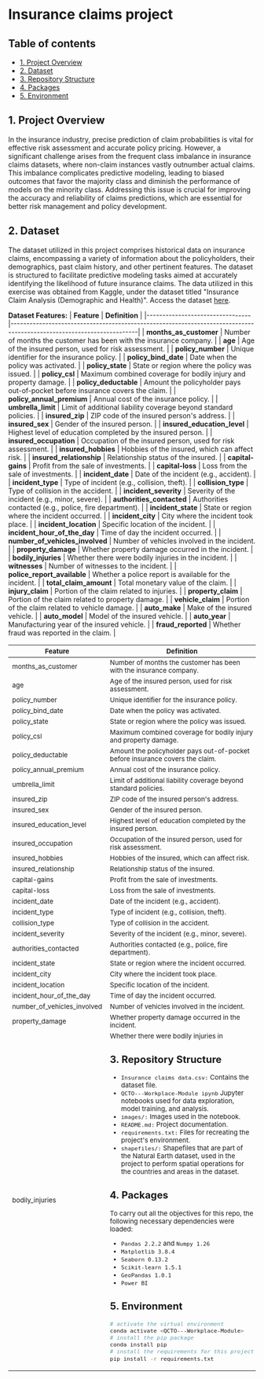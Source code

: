 # Insurance claims project


## Table of contents
* [1. Project Overview](#project-description)
* [2. Dataset](#dataset)
* [3. Repository Structure](#Repository-Structure)
* [4. Packages](#Packages)
* [5. Environment](#Environment)
  
## 1. Project Overview <a class="anchor" id="project-description"></a>
In the insurance industry, precise prediction of claim probabilities is vital for effective risk assessment and accurate policy pricing. However, a significant challenge arises from the frequent class imbalance in insurance claims datasets, where non-claim instances vastly outnumber actual claims. This imbalance complicates predictive modeling, leading to biased outcomes that favor the majority class and diminish the performance of models on the minority class. Addressing this issue is crucial for improving the accuracy and reliability of claims predictions, which are essential for better risk management and policy development.

## 2. Dataset <a class="anchor" id="dataset"></a>
The dataset utilized in this project comprises historical data on insurance claims, encompassing a variety of information about the policyholders, their demographics, past claim history, and other pertinent features. The dataset is structured to facilitate predictive modeling tasks aimed at accurately identifying the likelihood of future insurance claims. The data utilized in this exercise was obtained from Kaggle, under the dataset titled "Insurance Claim Analysis (Demographic and Health)". Access the dataset [here](https://www.kaggle.com/datasets/thedevastator/insurance-claim-analysis-demographic-and-health/data).

**Dataset Features:**
| **Feature**                    | **Definition**                                                                                                     |
|---------------------------------|----------------------------------------------------------------------------------------------------------------------|
| **months_as_customer**          | Number of months the customer has been with the insurance company.                                                  |
| **age**                          | Age of the insured person, used for risk assessment.                                                                |
| **policy_number**               | Unique identifier for the insurance policy.                                                                         |
| **policy_bind_date**            | Date when the policy was activated.                                                                                  |
| **policy_state**                | State or region where the policy was issued.                                                                         |
| **policy_csl**                  | Maximum combined coverage for bodily injury and property damage.                                                    |
| **policy_deductable**           | Amount the policyholder pays out-of-pocket before insurance covers the claim.                                        |
| **policy_annual_premium**       | Annual cost of the insurance policy.                                                                                |
| **umbrella_limit**              | Limit of additional liability coverage beyond standard policies.                                                   |
| **insured_zip**                 | ZIP code of the insured person's address.                                                                           |
| **insured_sex**                 | Gender of the insured person.                                                                                       |
| **insured_education_level**     | Highest level of education completed by the insured person.                                                         |
| **insured_occupation**          | Occupation of the insured person, used for risk assessment.                                                         |
| **insured_hobbies**             | Hobbies of the insured, which can affect risk.                                                                      |
| **insured_relationship**        | Relationship status of the insured.                                                                                 |
| **capital-gains**               | Profit from the sale of investments.                                                                                |
| **capital-loss**                | Loss from the sale of investments.                                                                                  |
| **incident_date**               | Date of the incident (e.g., accident).                                                                              |
| **incident_type**               | Type of incident (e.g., collision, theft).                                                                         |
| **collision_type**              | Type of collision in the accident.                                                                                  |
| **incident_severity**           | Severity of the incident (e.g., minor, severe).                                                                     |
| **authorities_contacted**       | Authorities contacted (e.g., police, fire department).                                                              |
| **incident_state**              | State or region where the incident occurred.                                                                        |
| **incident_city**               | City where the incident took place.                                                                                 |
| **incident_location**           | Specific location of the incident.                                                                                  |
| **incident_hour_of_the_day**    | Time of day the incident occurred.                                                                                  |
| **number_of_vehicles_involved** | Number of vehicles involved in the incident.                                                                        |
| **property_damage**             | Whether property damage occurred in the incident.                                                                   |
| **bodily_injuries**             | Whether there were bodily injuries in the incident.                                                                 |
| **witnesses**                   | Number of witnesses to the incident.                                                                                |
| **police_report_available**     | Whether a police report is available for the incident.                                                              |
| **total_claim_amount**          | Total monetary value of the claim.                                                                                  |
| **injury_claim**                | Portion of the claim related to injuries.                                                                           |
| **property_claim**              | Portion of the claim related to property damage.                                                                   |
| **vehicle_claim**               | Portion of the claim related to vehicle damage.                                                                    |
| **auto_make**                   | Make of the insured vehicle.                                                                                        |
| **auto_model**                  | Model of the insured vehicle.                                                                                       |
| **auto_year**                   | Manufacturing year of the insured vehicle.                                                                         |
| **fraud_reported**              | Whether fraud was reported in the claim.                                                                             |

<table>
  <thead>
    <tr>
      <th><small><b>Feature</b></small></th>
      <th><small><b>Definition</b></small></th>
    </tr>
  </thead>
  <tbody>
    <tr>
      <td><small>months_as_customer</small></td>
      <td><small>Number of months the customer has been with the insurance company.</small></td>
    </tr>
    <tr>
      <td><small>age</small></td>
      <td><small>Age of the insured person, used for risk assessment.</small></td>
    </tr>
    <tr>
      <td><small>policy_number</small></td>
      <td><small>Unique identifier for the insurance policy.</small></td>
    </tr>
    <tr>
      <td><small>policy_bind_date</small></td>
      <td><small>Date when the policy was activated.</small></td>
    </tr>
    <tr>
      <td><small>policy_state</small></td>
      <td><small>State or region where the policy was issued.</small></td>
    </tr>
    <tr>
      <td><small>policy_csl</small></td>
      <td><small>Maximum combined coverage for bodily injury and property damage.</small></td>
    </tr>
    <tr>
      <td><small>policy_deductable</small></td>
      <td><small>Amount the policyholder pays out-of-pocket before insurance covers the claim.</small></td>
    </tr>
    <tr>
      <td><small>policy_annual_premium</small></td>
      <td><small>Annual cost of the insurance policy.</small></td>
    </tr>
    <tr>
      <td><small>umbrella_limit</small></td>
      <td><small>Limit of additional liability coverage beyond standard policies.</small></td>
    </tr>
    <tr>
      <td><small>insured_zip</small></td>
      <td><small>ZIP code of the insured person's address.</small></td>
    </tr>
    <tr>
      <td><small>insured_sex</small></td>
      <td><small>Gender of the insured person.</small></td>
    </tr>
    <tr>
      <td><small>insured_education_level</small></td>
      <td><small>Highest level of education completed by the insured person.</small></td>
    </tr>
    <tr>
      <td><small>insured_occupation</small></td>
      <td><small>Occupation of the insured person, used for risk assessment.</small></td>
    </tr>
    <tr>
      <td><small>insured_hobbies</small></td>
      <td><small>Hobbies of the insured, which can affect risk.</small></td>
    </tr>
    <tr>
      <td><small>insured_relationship</small></td>
      <td><small>Relationship status of the insured.</small></td>
    </tr>
    <tr>
      <td><small>capital-gains</small></td>
      <td><small>Profit from the sale of investments.</small></td>
    </tr>
    <tr>
      <td><small>capital-loss</small></td>
      <td><small>Loss from the sale of investments.</small></td>
    </tr>
    <tr>
      <td><small>incident_date</small></td>
      <td><small>Date of the incident (e.g., accident).</small></td>
    </tr>
    <tr>
      <td><small>incident_type</small></td>
      <td><small>Type of incident (e.g., collision, theft).</small></td>
    </tr>
    <tr>
      <td><small>collision_type</small></td>
      <td><small>Type of collision in the accident.</small></td>
    </tr>
    <tr>
      <td><small>incident_severity</small></td>
      <td><small>Severity of the incident (e.g., minor, severe).</small></td>
    </tr>
    <tr>
      <td><small>authorities_contacted</small></td>
      <td><small>Authorities contacted (e.g., police, fire department).</small></td>
    </tr>
    <tr>
      <td><small>incident_state</small></td>
      <td><small>State or region where the incident occurred.</small></td>
    </tr>
    <tr>
      <td><small>incident_city</small></td>
      <td><small>City where the incident took place.</small></td>
    </tr>
    <tr>
      <td><small>incident_location</small></td>
      <td><small>Specific location of the incident.</small></td>
    </tr>
    <tr>
      <td><small>incident_hour_of_the_day</small></td>
      <td><small>Time of day the incident occurred.</small></td>
    </tr>
    <tr>
      <td><small>number_of_vehicles_involved</small></td>
      <td><small>Number of vehicles involved in the incident.</small></td>
    </tr>
    <tr>
      <td><small>property_damage</small></td>
      <td><small>Whether property damage occurred in the incident.</small></td>
    </tr>
    <tr>
      <td><small>bodily_injuries</small></td>
      <td><small>Whether there were bodily injuries in

## 3. Repository Structure <a class="anchor" id="packages"></a>

- `Insurance claims data.csv:` Contains the dataset file.
- `QCTO---Workplace-Module ipynb` Jupyter notebooks used for data exploration, model training, and analysis.
- `images/:` Images used in the notebook.
- `README.md:` Project documentation.
- `requirements.txt:` Files for recreating the project's environment.
- `shapefiles/:` Shapefiles that are part of the Natural Earth dataset, used in the project to perform spatial operations for the countries and areas in the dataset.

## 4. Packages <a class="anchor" id="packages"></a>

To carry out all the objectives for this repo, the following necessary dependencies were loaded:
+ `Pandas 2.2.2` and `Numpy 1.26`
+ `Matplotlib 3.8.4`
+ `Seaborn 0.13.2`
+ `Scikit-learn 1.5.1`
+ `GeoPandas 1.0.1`
+ `Power BI`

## 5. Environment <a class="anchor" id="environment"></a>

```bash
# activate the virtual environment
conda activate <QCTO---Workplace-Module>
# install the pip package
conda install pip
# install the requirements for this project
pip install -r requirements.txt
```
